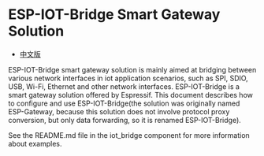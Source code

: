 # ESP-IOT-Bridge Smart Gateway Solution

- [中文版](README_CN.md)

ESP-IOT-Bridge smart gateway solution is mainly aimed at bridging between various network interfaces in iot application scenarios, such as SPI, SDIO, USB, Wi-Fi, Ethernet and other network interfaces. ESP-IOT-Bridge is a smart gateway solution offered by Espressif. This document describes how to configure and use ESP-IOT-Bridge(the solution was originally named ESP-Gateway, because this solution does not involve protocol proxy conversion, but only data forwarding, so it is renamed ESP-IOT-Bridge).

See the README.md file in the iot_bridge component for more information about examples.